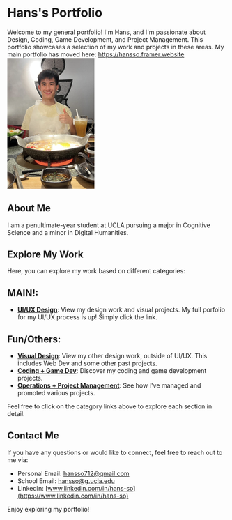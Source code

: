 # Hans's Portfolio

Welcome to my general portfolio! I'm Hans, and I'm passionate about Design, Coding, Game Development, and Project Management. This portfolio showcases a selection of my work and projects in these areas. My main portfolio has moved here: https://hansso.framer.website
<br>
<img src="Github Portfolio Pictures/menhotpot.PNG" width="200"/>

## About Me

I am a penultimate-year student at UCLA pursuing a major in Cognitive Science and a minor in Digital Humanities.

## Explore My Work

Here, you can explore my work based on different categories:

## MAIN!: 
- [**UI/UX Design**](https://hansso.framer.website/): View my design work and visual projects. My full porfolio for my UI/UX process is up! Simply click the link.

## Fun/Others:
- [**Visual Design**](design/README.md): View my other design work, outside of UI/UX. This includes Web Dev and some other past projects. 
- [**Coding + Game Dev**](coding/README.md): Discover my coding and game development projects.
- [**Operations + Project Management**](project-product-management/README.md): See how I've managed and promoted various projects.

Feel free to click on the category links above to explore each section in detail.

## Contact Me

If you have any questions or would like to connect, feel free to reach out to me via:

- Personal Email: hansso712@gmail.com
- School Email: hansso@g.ucla.edu
- LinkedIn: [www.linkedin.com/in/hans-so](https://www.linkedin.com/in/hans-so)

Enjoy exploring my portfolio!
